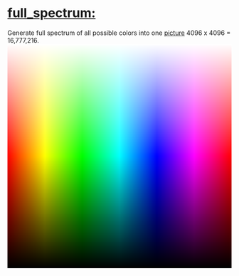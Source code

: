 # [full_spectrum:](./full_spectrum.js)
Generate full spectrum of all possible colors into one [picture](./full_spectrum.png) 4096 x 4096 = 16,777,216.
![full spectrum colors](./full_spectrum.png)
